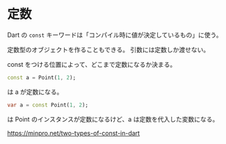 # 定数

Dart の `const` キーワードは「コンパイル時に値が決定しているもの」に使う。

定数型のオブジェクトを作ることもできる。
引数には定数しか渡せない。

const をつける位置によって、どこまで定数になるか決まる。

```dart
const a = Point(1, 2);
```

は a が定数になる。

```dart
var a = const Point(1, 2);
```

は Point のインスタンスが定数になるけど、a は定数を代入した変数になる。

https://minpro.net/two-types-of-const-in-dart
